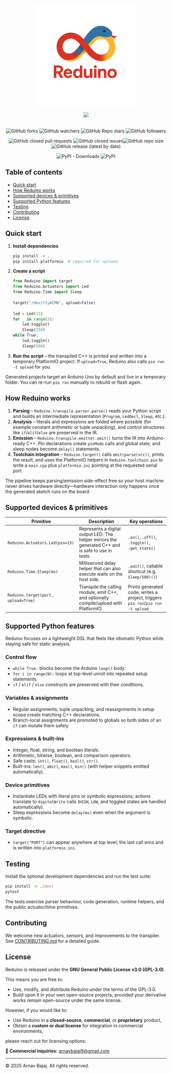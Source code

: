 <p align="center">
  <img src="https://raw.githubusercontent.com/Jackhammer9/Reduino/refs/heads/main/.github/workflows/Reduino.png" alt="Reduino project illustration" width="320" />
</p>

<div align = "center">


<img src="https://img.shields.io/badge/License-GPLv3-blueviolet">

</div> <br>

<div align = "center">
    

![GitHub forks](https://img.shields.io/github/forks/Jackhammer9/Reduino?color=red&logo=Github&style=flat-square) ![GitHub watchers](https://img.shields.io/github/watchers/Jackhammer9/Reduino?logo=Github) ![GitHub Repo stars](https://img.shields.io/github/stars/Jackhammer9/Reduino?logo=Github) ![GitHub followers](https://img.shields.io/github/followers/Jackhammer9?logo=Github) 

    
</div>

<div align = "center">
    
![GitHub closed pull requests](https://img.shields.io/github/issues-pr-closed/Jackhammer9/Reduino?logo=Github)  ![GitHub closed issues](https://img.shields.io/github/issues-closed/Jackhammer9/Reduino?color=255%2C255%2C0&logo=Github)![GitHub repo size](https://img.shields.io/github/repo-size/Jackhammer9/Reduino?logo=Github)![GitHub release (latest by date)](https://img.shields.io/github/v/release/Jackhammer9/Reduino?display_name=tag&logo=Github)
    
</div>

<div align = "center">
    
![PyPI - Downloads](https://img.shields.io/pypi/dm/Reduino?label=Pypi%20Downloads&logo=Pypi) ![PyPI](https://img.shields.io/pypi/v/Reduino?logo=pypi)
    
</div>


## Table of contents

- [Quick start](#quick-start)
- [How Reduino works](#how-reduino-works)
- [Supported devices & primitives](#supported-devices--primitives)
- [Supported Python features](#supported-python-features)
- [Testing](#testing)
- [Contributing](#contributing)
- [License](#license)

## Quick start

1. **Install dependencies**
   ```bash
   pip install -e .
   pip install platformio  # required for uploads
   ```
2. **Create a script**
   ```python
   from Reduino import target
   from Reduino.Actuators import Led
   from Reduino.Time import Sleep

   target("/dev/ttyACM0", upload=False)

   led = Led(13)
   for _ in range(3):
       led.toggle()
       Sleep(250)
   while True:
       led.toggle()
       Sleep(500)
   ```
3. **Run the script** – the transpiled C++ is printed and written into a temporary
   PlatformIO project. If `upload=True`, Reduino also calls `pio run -t upload` for you.

Generated projects target an Arduino Uno by default and live in a temporary folder. You can
re-run `pio run` manually to rebuild or flash again.

## How Reduino works

1. **Parsing** – `Reduino.transpile.parser.parse()` reads your Python script and builds an
   intermediate representation (`Program`, `LedDecl`, `Sleep`, etc.).
2. **Analysis** – literals and expressions are folded where possible (for example constant
   arithmetic or tuple unpacking), and control structures like `if`/`elif`/`else` are
   preserved in the IR.
3. **Emission** – `Reduino.transpile.emitter.emit()` turns the IR into Arduino-ready C++.
   Pin declarations create `pinMode` calls and global state, and sleep nodes become
   `delay()` statements.
4. **Toolchain integration** – `Reduino.target()` calls `emit(parse(src))`, prints the result,
   and uses the PlatformIO helpers in `Reduino.toolchain.pio` to write a `main.cpp` plus
   `platformio.ini` pointing at the requested serial port.

The pipeline keeps parsing/emission side-effect free so your host machine never drives
hardware directly—hardware interaction only happens once the generated sketch runs on the
board.

## Supported devices & primitives

| Primitive | Description | Key operations |
|-----------|-------------|----------------|
| `Reduino.Actuators.Led(pin=13)` | Represents a digital output LED. The helper mirrors the generated C++ and is safe to use in tests. | `.on()`, `.off()`, `.toggle()`, `.get_state()` |
| `Reduino.Time.Sleep(ms)` | Millisecond delay helper that can also execute waits on the host side. | `.wait()`, callable shortcut (e.g. `Sleep(500)()`) |
| `Reduino.target(port, upload=True)` | Transpile the calling module, emit C++, and optionally compile/upload with PlatformIO. | Prints generated code, writes a project, triggers `pio run`/`pio run -t upload` |

## Supported Python features

Reduino focuses on a lightweight DSL that feels like idiomatic Python while staying safe for
static analysis.

### Control flow

- `while True:` blocks become the Arduino `loop()` body.
- `for i in range(N):` loops at top-level unroll into repeated setup statements.
- `if` / `elif` / `else` constructs are preserved with their conditions.

### Variables & assignments

- Regular assignments, tuple unpacking, and reassignments in setup scope create matching C++
  declarations.
- Branch-local assignments are promoted to globals so both sides of an `if` can mutate them
  safely.

### Expressions & built-ins

- Integer, float, string, and boolean literals.
- Arithmetic, bitwise, boolean, and comparison operators.
- Safe casts: `int()`, `float()`, `bool()`, `str()`.
- Built-ins: `len()`, `abs()`, `max()`, `min()` (with helper snippets emitted automatically).

### Device primitives

- Instantiate LEDs with literal pins or symbolic expressions; actions translate to
  `digitalWrite` calls (`HIGH`, `LOW`, and toggled states are handled automatically).
- Sleep expressions become `delay(ms)` even when the argument is symbolic.

### Target directive

- `target("PORT")` can appear anywhere at top level; the last call wins and is written into
  `platformio.ini`.

## Testing

Install the optional development dependencies and run the test suite:

```bash
pip install -e .[dev]
pytest
```

The tests exercise parser behaviour, code generation, runtime helpers, and the public
actuator/time primitives.

## Contributing

We welcome new actuators, sensors, and improvements to the transpiler. See
[CONTRIBUTING.md](CONTRIBUTING.md) for a detailed guide.

## License

Reduino is released under the **GNU General Public License v3.0 (GPL-3.0)**.

This means you are free to:
- Use, modify, and distribute Reduino under the terms of the GPL-3.0.
- Build upon it in your own open-source projects, provided your derivative works remain open-source under the same license.

However, if you would like to:
- Use Reduino in a **closed-source**, **commercial**, or **proprietary** product,
- Obtain a **custom or dual license** for integration in commercial environments,

please reach out for licensing options:

📧 **Commercial inquiries:** arnavbajaj9@gmail.com

---

© 2025 Arnav Bajaj. All rights reserved.
